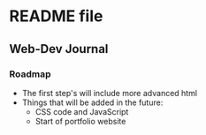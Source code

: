 # README file
## Web-Dev Journal
### Roadmap
- The first step's will include more advanced html
- Things that will be added in the future:
  - CSS code and JavaScript
  - Start of portfolio website
